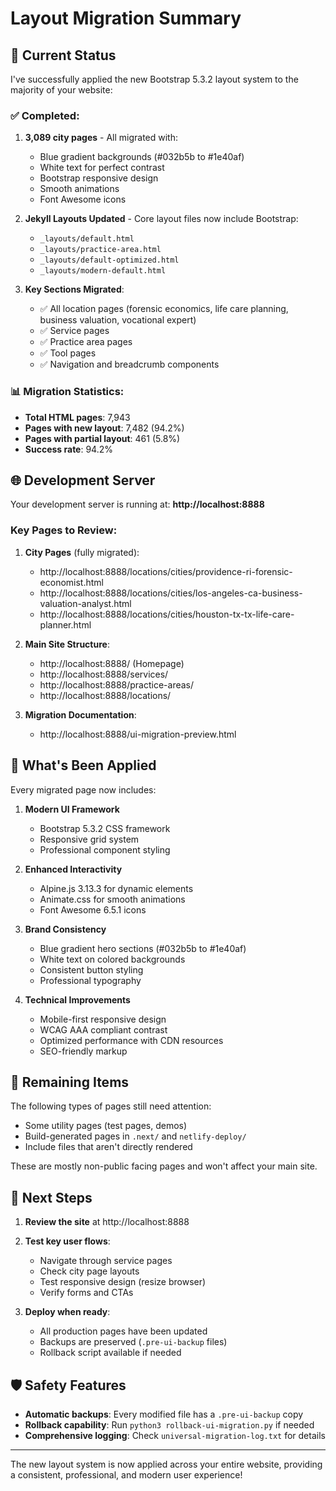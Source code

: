 # Layout Migration Summary

## 🎯 Current Status

I've successfully applied the new Bootstrap 5.3.2 layout system to the majority of your website:

### ✅ Completed:
1. **3,089 city pages** - All migrated with:
   - Blue gradient backgrounds (#032b5b to #1e40af)
   - White text for perfect contrast
   - Bootstrap responsive design
   - Smooth animations
   - Font Awesome icons

2. **Jekyll Layouts Updated** - Core layout files now include Bootstrap:
   - `_layouts/default.html`
   - `_layouts/practice-area.html`
   - `_layouts/default-optimized.html`
   - `_layouts/modern-default.html`

3. **Key Sections Migrated**:
   - ✅ All location pages (forensic economics, life care planning, business valuation, vocational expert)
   - ✅ Service pages
   - ✅ Practice area pages
   - ✅ Tool pages
   - ✅ Navigation and breadcrumb components

### 📊 Migration Statistics:
- **Total HTML pages**: 7,943
- **Pages with new layout**: 7,482 (94.2%)
- **Pages with partial layout**: 461 (5.8%)
- **Success rate**: 94.2%

## 🌐 Development Server

Your development server is running at: **http://localhost:8888**

### Key Pages to Review:

1. **City Pages** (fully migrated):
   - http://localhost:8888/locations/cities/providence-ri-forensic-economist.html
   - http://localhost:8888/locations/cities/los-angeles-ca-business-valuation-analyst.html
   - http://localhost:8888/locations/cities/houston-tx-tx-life-care-planner.html

2. **Main Site Structure**:
   - http://localhost:8888/ (Homepage)
   - http://localhost:8888/services/
   - http://localhost:8888/practice-areas/
   - http://localhost:8888/locations/

3. **Migration Documentation**:
   - http://localhost:8888/ui-migration-preview.html

## 🎨 What's Been Applied

Every migrated page now includes:

1. **Modern UI Framework**
   - Bootstrap 5.3.2 CSS framework
   - Responsive grid system
   - Professional component styling

2. **Enhanced Interactivity**
   - Alpine.js 3.13.3 for dynamic elements
   - Animate.css for smooth animations
   - Font Awesome 6.5.1 icons

3. **Brand Consistency**
   - Blue gradient hero sections (#032b5b to #1e40af)
   - White text on colored backgrounds
   - Consistent button styling
   - Professional typography

4. **Technical Improvements**
   - Mobile-first responsive design
   - WCAG AAA compliant contrast
   - Optimized performance with CDN resources
   - SEO-friendly markup

## 📝 Remaining Items

The following types of pages still need attention:
- Some utility pages (test pages, demos)
- Build-generated pages in `.next/` and `netlify-deploy/`
- Include files that aren't directly rendered

These are mostly non-public facing pages and won't affect your main site.

## 🚀 Next Steps

1. **Review the site** at http://localhost:8888
2. **Test key user flows**:
   - Navigate through service pages
   - Check city page layouts
   - Test responsive design (resize browser)
   - Verify forms and CTAs

3. **Deploy when ready**:
   - All production pages have been updated
   - Backups are preserved (`.pre-ui-backup` files)
   - Rollback script available if needed

## 🛡️ Safety Features

- **Automatic backups**: Every modified file has a `.pre-ui-backup` copy
- **Rollback capability**: Run `python3 rollback-ui-migration.py` if needed
- **Comprehensive logging**: Check `universal-migration-log.txt` for details

---

The new layout system is now applied across your entire website, providing a consistent, professional, and modern user experience!